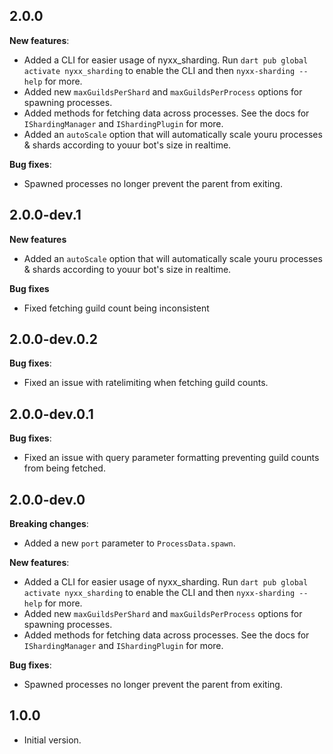 ## 2.0.0
__New features__:
- Added a CLI for easier usage of nyxx_sharding. Run `dart pub global activate nyxx_sharding` to enable the CLI and then `nyxx-sharding --help` for more.
- Added new `maxGuildsPerShard` and `maxGuildsPerProcess` options for spawning processes.
- Added methods for fetching data across processes. See the docs for `IShardingManager` and `IShardingPlugin` for more.
- Added an `autoScale` option that will automatically scale youru processes & shards according to youur bot's size in realtime.

__Bug fixes__:
- Spawned processes no longer prevent the parent from exiting.

## 2.0.0-dev.1
__New features__
- Added an `autoScale` option that will automatically scale youru processes & shards according to youur bot's size in realtime.

__Bug fixes__
- Fixed fetching guild count being inconsistent

## 2.0.0-dev.0.2
__Bug fixes__:
- Fixed an issue with ratelimiting when fetching guild counts.

## 2.0.0-dev.0.1
__Bug fixes__:
- Fixed an issue with query parameter formatting preventing guild counts from being fetched.

## 2.0.0-dev.0
__Breaking changes__:
- Added a new `port` parameter to `ProcessData.spawn`.

__New features__:
- Added a CLI for easier usage of nyxx_sharding. Run `dart pub global activate nyxx_sharding` to enable the CLI and then `nyxx-sharding --help` for more.
- Added new `maxGuildsPerShard` and `maxGuildsPerProcess` options for spawning processes.
- Added methods for fetching data across processes. See the docs for `IShardingManager` and `IShardingPlugin` for more.

__Bug fixes__:
- Spawned processes no longer prevent the parent from exiting.

## 1.0.0

- Initial version.
